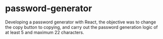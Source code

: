 # password-generator
Developing a password generator with React, the objective was to change the copy button to copying, and carry out the password generation logic of at least 5 and maximum 22 characters.
